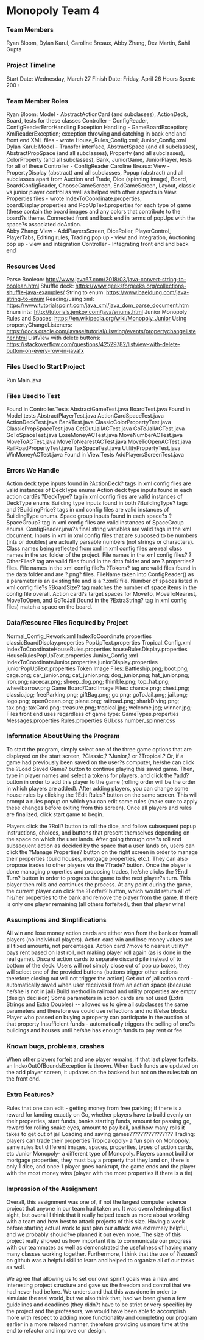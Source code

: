 Monopoly Team 4
===

### Team Members

Ryan Bloom, Dylan Karul, Caroline Breaux, Abby Zhang, Dez Martin, Sahil Gupta

### Project Timeline
Start Date: Wednesday, March 27
Finish Date: Friday, April 26
Hours Spent: 200+

### Team Member Roles
Ryan Bloom:
Model - AbstractActionCard (and subclasses), ActionDeck, Board, tests for these classes
Controller - ConfigReader, ConfigReaderErrorHandling
Exception Handling - GameBoardException; XmlReaderException; exception throwing and catching in back end and front end
XML files - wrote House_Rules_Config.xml; Junior_Config.xml
Dylan Karul:
Model - Transfer interface, AbstractSpace (and all subclasses), AbstractPropSpace (and all subclasses), Property (and all subclasses), ColorProperty (and all subclasses), Bank, JuniorGame, JuniorPlayer, tests for all of these
Controller - ConfigReader
Caroline Breaux: 
View - PropertyDisplay (abstract) and all subclasses, Popup (abstract) and all subclasses apart from Auction and Trade, Dice (spinning image), Board, BoardConfigReader, ChooseGameScreen, EndGameScreen, Layout, classic vs junior player control as well as helped with other aspects in View.
Properties files - wrote IndexToCoordinate.properties, boardDisplay.properties
and PopUpText.properties for each type of game (these contain the board images and any colors that contribute to the board?s theme.
Connected front and back end in terms of popUps with the space?s associated doAction.  
Abby Zhang:
View - AddPlayersScreen, DiceRoller, PlayerControl, PlayerTabs, Editing rules, Trading pop up - view and integration, Auctioning pop up - view and integration
Controller - Integrating front end and back end

### Resources Used
Parse Boolean: http://www.java67.com/2018/03/java-convert-string-to-boolean.html
Shuffle deck: https://www.geeksforgeeks.org/collections-shuffle-java-examples/
String to enum: https://www.baeldung.com/java-string-to-enum
Reading/using xml: https://www.tutorialspoint.com/java_xml/java_dom_parse_document.htm
Enum ints: http://tutorials.jenkov.com/java/enums.html
Junior Monopoly Rules and Spaces: https://en.wikipedia.org/wiki/Monopoly_Junior
Using propertyChangeListeners: https://docs.oracle.com/javase/tutorial/uiswing/events/propertychangelistener.html
ListView with delete buttons: https://stackoverflow.com/questions/42529782/listview-with-delete-button-on-every-row-in-javafx

### Files Used to Start Project
Run Main.java

### Files Used to Test
Found in Controller.Tests
AbstractGameTest.java
BoardTest.java
Found in Model.tests
AbstractPlayerTest.java
ActionCardSpaceTest.java
ActionDeckTest.java
BankTest.java
ClassicColorPropertyTest.java
ClassicPropSpaceTest.java
GetOutJailACTest.java
GoToJailACTest.java
GoToSpaceTest.java
LoseMoneyACTest.java
MoveNumberACTest.java
MoveToACTest.java
MoveToNearestACTest.java
MoveToOpenACTest.java
RailRoadPropertyTest.java
TaxSpaceTest.java
UtilityPropertyTest.java
WinMoneyACTest.java
Found in View.Tests
AddPlayersScreenTest.java

### Errors We Handle
Action deck type inputs found in ?ActionDeck? tags in xml config files are valid instances of DeckType enums
Action deck type inputs found in each action card?s ?DeckType? tag in xml config files are valid instances of DeckType enums
Building type inputs found in both ?BuildingType? tags and ?BuildingPrice? tags in xml config files are valid instances of BuildingType enums.
Space group inputs found in each space?s ?SpaceGroup? tag in xml config files are valid instances of SpaceGroup enums.
ConfigReader.java?s final string variables are valid tags in the xml document.
Inputs in xml in xml config files that are supposed to be numbers (ints or doubles) are actually parsable numbers (not strings or characters).
Class names being reflected from xml in xml config files are real class names in the src folder of the project.
File names in the xml config files? ?OtherFiles? tag are valid files found in the data folder and are ?.properties? files.
File names in the xml config file?s ?Tokens? tag are valid files found in the data folder and are ?.png? files.
FileName taken into ConfigReader() as a parameter is an existing file and is a ?.xml? file.
Number of spaces listed in xml config file?s ?BoardSize? tag matches the number of space items in the config file overall.
Action card?s target spaces for MoveTo, MoveToNearest, MoveToOpen, and GoToJail (found in the ?ExtraString? tag in xml config files) match a space on the board.



### Data/Resource Files Required by Project
Normal_Config_Rework.xml
IndexToCoordinate.properties
classicBoardDisplay.properties
PopUpText.properties
Tropical_Config.xml
IndexToCoordinateHouseRules.properties
houseRulesDisplay.properties
HouseRulesPopUpText.properties
Junior_Config.xml
IndexToCoordinateJunior.properties
juniorDisplay.properties
juniorPopUpText.properties
Token Image Files:
Battleship.png; boot.png; cage.png; car_junior.png; cat_junior.png; dog_junior.png; hat_junior.png; iron.png; racecar.png; sheep_dog.png; thimble.png; top_hat.png; wheelbarrow.png
Game Board/Card Image Files:
chance.png; chest.png; classic.jpg; freeParking.png; giftBag.png; go.png; goToJail.png; jail.png; logo.png; openOcean.png; plane.png; railroad.png; sharkDiving.png; tax.png; taxCard.png; treasure.png; tropical.jpg; welcome.jpg; winner.jpg; 
Files front end uses regardless of game type:
GameTypes.properties
 Messages.properties
Rules.properties
GUI.css
number_spinner.css


### Information About Using the Program
To start the program, simply select one of the three game options that are displayed on the start screen, ?Classic,? ?Junior,? or ?Tropical.?  Or, if a game had previously been saved on the user?s computer, he/she can click the ?Load Saved Game? button to continue playing this saved game. Then, type in player names and select a tokens for players, and click the ?add? button in order to add this player to the game (rolling order will be the order in which players are added).  After adding players, you can change some house rules by clicking the ?Edit Rules? button on the same screen.  This will prompt a rules popup on which you can edit some rules (make sure to apply these changes before exiting from this screen).  Once all players and rules are finalized, click start game to begin.

Players click the ?Roll? button to roll the dice, and follow subsequent popup instructions, choices, and buttons that present themselves depending on the space on which the user lands.  After going through one?s roll and subsequent action as decided by the space that a user lands on, users can click the ?Manage Properties? button on the right screen in order to manage their properties (build houses, mortgage properties, etc.).  They can also propose trades to other players via the ?Trade? button.  Once the player is done managing properties and proposing trades, he/she clicks the ?End Turn? button in order to progress the game to the next player?s turn.  This player then rolls and continues the process.  At any point during the game, the current player can click the ?Forfeit? button, which would return all of his/her properties to the bank and remove the player from the game.  If there is only one player remaining (all others forfeited), then that player wins! 

### Assumptions and Simplifications
All win and lose money action cards are either won from the bank or from all players (no individual players).
Action card win and lose money values are all fixed amounts, not percentages.
Action card ?move to nearest utility? pays rent based on last roll, not making player roll again (as is done in the real game).
Discard action cards to separate discard pile instead of to bottom of the deck.
Users will not simply close out of pop up boxes, they will select one of the provided buttons (buttons trigger other actions therefore closing out will not trigger the action)
Get out of jail action card - automatically saved when user receives it from an action space (because he/she is not in jail)
Build method in railroad and utility properties are empty (design decision)
Some parameters in action cards are not used (Extra Strings and Extra Doubles) -- allowed us to give all subclasses the same parameters and therefore we could use reflections and no if/else blocks
Player who passed on buying a property can participate in the auction of that property
Insufficient funds - automatically triggers the selling of one?s buildings and houses until he/she has enough funds to pay rent or fee



### Known bugs, problems, crashes
When other players forfeit and one player remains, if that last player forfeits, an IndexOutOfBoundsException is thrown.
When back funds are updated on the add player screen, it updates on the backend but not on the rules tab on the front end.

### Extra Features?
Rules that one can edit - getting money from free parking; if there is a reward for landing exactly on Go, whether players have to build evenly on their properties, start funds, banks starting funds, amount for passing go, reward for rolling snake eyes, amount to pay bail, and how many rolls it takes to get out of jail
Loading and saving games????????????????
Trading: players can trade their properties
Tropicalopoly- a fun spin on Monopoly, same rules but different images, spaces, properties, types of action cards, etc
Junior Monopoly- a different type of Monopoly. Players cannot build or mortgage properties, they must buy a property that they land on, there is only 1 dice, and once 1 player goes bankrupt, the game ends and the player with the most money wins (player with the most properties if there is a tie) 

### Impression of the Assignment
Overall, this assignment was one of, if not the largest computer science project that anyone in our team had taken on.  It was overwhelming at first sight, but overall I think that it really helped teach us more about working with a team and how best to attack projects of this size.  Having a week before starting actual work to just plan our attack was extremely helpful, and we probably should?ve planned it out even more.  The size of this project really showed us how important it is to communicate our progress with our teammates as well as demonstrated the usefulness of having many many classes working together.  Furthermore, I think that the use of ?issues? on github was a helpful skill to learn and helped to organize all of our tasks as well.  

We agree that allowing us to set our own sprint goals was a new and interesting project structure and gave us the freedom and control that we had never had before.  We understand that this was done in order to simulate the real world, but we also think that, had we been given a few guidelines and deadlines (they didn?t have to be strict or very specific) by the project and the professors, we would have been able to accomplish more with respect to adding more functionality and completing our program earlier in a more relaxed manner, therefore providing us more time at the end to refactor and improve our design.    

